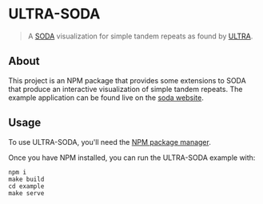 # ULTRA-SODA
>A [SODA](https://sodaviz.org/) visualization for simple tandem repeats as found by [ULTRA](https://github.com/TravisWheelerLab/ULTRA).

## About

This project is an NPM package that provides some extensions to SODA that produce an interactive visualization of simple tandem repeats.
The example application can be found live on the [soda website](https://sodaviz.org/ultra-soda.html).

## Usage

To use ULTRA-SODA, you'll need the [NPM package manager](https://www.npmjs.com/get-npm).

Once you have NPM installed, you can run the ULTRA-SODA example with:

    npm i 
    make build
    cd example
    make serve
